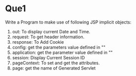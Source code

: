 # Que1

Write a Program to make use of following JSP implicit objects:

1. out: To display current Date and Time.
2. request: To get header information.
3. response: To Add Cookie
4. config: get the parameters value defined in "<init-param>"
5. application: get the parameter value defined in "<context-param>"
6. session: Display Current Session ID
7. pageContext: To set and get the attributes.
8. page: get the name of Generated Servlet
